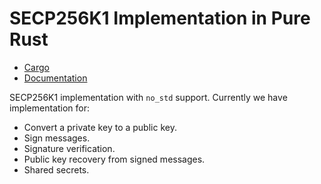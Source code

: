 # SECP256K1 Implementation in Pure Rust

* [Cargo](https://crates.io/crates/libsecp256k1)
* [Documentation](https://docs.rs/libsecp256k1)

SECP256K1 implementation with `no_std` support. Currently we have
implementation for:

* Convert a private key to a public key.
* Sign messages.
* Signature verification.
* Public key recovery from signed messages.
* Shared secrets.
